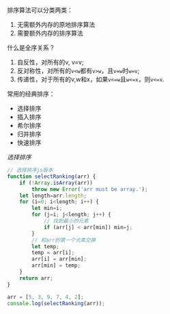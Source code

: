排序算法可以分类两类：
1. 无需额外内存的原地排序算法
2. 需要额外内存的排序算法

什么是全序关系？
1. 自反性，对所有的v, v=v;
2. 反对称性，对所有的`v<w`都有`v>w`，且`v=w`时`w=v`;
3. 传递性，对于所有的v,w和x，如果`v<=w`且`w<=x`，则`v<=x`.

常用的经典排序：
- 选择排序
- 插入排序
- 希尔排序
- 归并排序
- 快速排序

*选择排序*
```js
// 选择排序js版本
function selectRanking(arr) {
    if (!Array.isArray(arr))
        throw new Error('arr must be array.');
    let length=arr.length;
    for (i=0; i<length; i++) {
        let min=i;
        for (j=i; j<length; j++) {
            // 找到最小的元素
            if (arr[j] < arr[min]) min=j;
        }
        // 和arr的第一个元素交换
        let temp;
        temp = arr[i];
        arr[i] = arr[min];
        arr[min] = temp;
    }
    return arr;
}

arr = [5, 3, 9, 7, 4, 2];
console.log(selectRanking(arr));
```